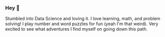 ### Hey 👋

Stumbled into Data Science and loving it. I love learning, math, and problem solving! I play number and word puzzles for fun (yeah I'm that weird). Very excited to see what adventures I find myself on going down this path.

<!--
**BritVandy/BritVandy** is a ✨ _special_ ✨ repository because its `README.md` (this file) appears on your GitHub profile.
